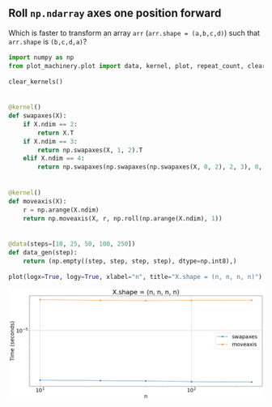 ## Roll `np.ndarray` axes one position forward

Which is faster to transform an array `arr` (`arr.shape = (a,b,c,d)`) such that `arr.shape` is `(b,c,d,a)`?


```python
import numpy as np
from plot_machinery.plot import data, kernel, plot, repeat_count, clear_kernels
```


```python
clear_kernels()


@kernel()
def swapaxes(X):
    if X.ndim == 2:
        return X.T
    if X.ndim == 3:
        return np.swapaxes(X, 1, 2).T
    elif X.ndim == 4:
        return np.swapaxes(np.swapaxes(np.swapaxes(X, 0, 2), 2, 3), 0, 1)


@kernel()
def moveaxis(X):
    r = np.arange(X.ndim)
    return np.moveaxis(X, r, np.roll(np.arange(X.ndim), 1))


@data(steps=[10, 25, 50, 100, 250])
def data_gen(step):
    return (np.empty((step, step, step, step), dtype=np.int8),)
```


```python
plot(logx=True, logy=True, xlabel="n", title="X.shape = (n, n, n, n)")
```


    
![png](README_files/README_3_0.png)
    

